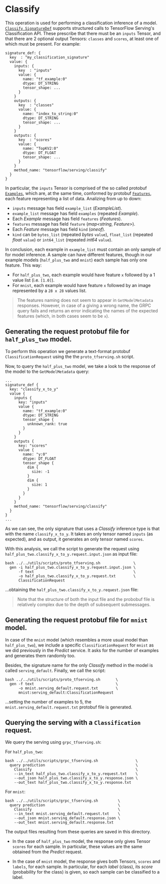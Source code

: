 # Classify

This operation is used for performing a classification inference of a model.
[`Classify SignatureDef`](https://www.tensorflow.org/tfx/serving/signature_defs#classification_signaturedef)
supports structured calls to TensorFlow Serving's Classification API. These
prescribe that there must be an `inputs` Tensor, and that there are 2 optional
output Tensors: `classes` and `scores`, at least one of which must be present.
For example:

```
signature_def: {
  key  : "my_classification_signature"
  value: {
    inputs: {
      key  : "inputs"
      value: {
        name: "tf_example:0"
        dtype: DT_STRING
        tensor_shape: ...
      }
    }
    outputs: {
      key  : "classes"
      value: {
        name: "index_to_string:0"
        dtype: DT_STRING
        tensor_shape: ...
      }
    }
    outputs: {
      key  : "scores"
      value: {
        name: "TopKV2:0"
        dtype: DT_FLOAT
        tensor_shape: ...
      }
    }
    method_name: "tensorflow/serving/classify"
  }
}
```

In particular, the `inputs` Tensor is comprised of the so called protobuf
[`Examples`](http://github.com/tensorflow/tensorflow/tree/master/tensorflow/core/example/example.proto),
which are, at the same time, conformed by protobuf
[`Features`](http://github.com/tensorflow/tensorflow/tree/master/tensorflow/core/example/feature.proto),
each feature representing a list of data. Analizing from up to down:

- `inputs` message has field `example_list` (_ExampleList_).
- `example_list` message has field `examples` (repeated _Example_).
- Each _Example_ message has field `features` (_Features_).
- `features` message has field `feature` (_map\<string, Feature\>_).
- Each _Feature_ message has field `kind` (_oneof_).
- `kind` can be `bytes_list` (repeated _bytes_ `value`), `float_list` (repeated _float_ `value`) or
  `int64_list` (repeated _int64_ `value`).

In conclusion, each example in `example_list` must contain an only sample of for model
inference. A sample can have different features, though in our example models
(`half_plus_two` and `mnist`) each sample has only one feature. This way:

- For `half_plus_two`, each example would have feature `x` followed by a 1 value list
  (i.e. `[1.0]`).
- For `mnist`, each example would have feature `x` followed by an image represented by
  a `28 x 28` values list.

> The features naming does not seem to appear in `GetModelMetadata` responses. However, in case
  of a giving a wrong name, the GRPC query fails and returns an error indicating the names
  of the expected features (which, in both cases seem to be `x`).

## Generating the request protobuf file for `half_plus_two` model.

To perform this operation we generate a text-format protobuf `ClassificationRequest` using the
the `proto_tfserving.sh` script.

Now, to query the `half_plus_two` model, we take a look to the response of the model to
the `GetModelMetadata` query:

```
...
signature_def {
  key: "classify_x_to_y"
  value {
    inputs {
      key: "inputs"
      value {
        name: "tf_example:0"
        dtype: DT_STRING
        tensor_shape {
          unknown_rank: true
        }
      }
    }
    outputs {
      key: "scores"
      value {
        name: "y:0"
        dtype: DT_FLOAT
        tensor_shape {
          dim {
            size: -1
          }
          dim {
            size: 1
          }
        }
      }
    }
    method_name: "tensorflow/serving/classify"
  }
}
...
```

As we can see, the only signature that uses a _Classify_ inference type is that with
the name `classify_x_to_y`. It takes an only tensor named `inputs` (as expected), and
as output, it generates an only tensor named `scores`.

With this analysis, we call the script to generate the request using
`half_plus_two.classify_x_to_y.request.input.json` as input file:

```
bash ../../utils/scripts/proto_tfserving.sh               \
  gen -i half_plus_two.classify_x_to_y.request.input.json \
      -f text                                             \
      -o half_plus_two.classify_x_to_y.request.txt        \
      ClassificationRequest
```

...obtaining the `half_plus_two.classify_x_to_y.request.json` file:

> Note that the structure of both the input file and the probobuf file is relatively
  complex due to the depth of subsequent submessages.

## Generating the request protobuf file for `mnist` model.

In case of the `mnist` model (which resembles a more usual model than `half_plus_two`),
we include a specific `ClassificationRequest` for `mnist` as we did previously in the
_Predict_ service. It asks for the number of examples and generates them randomly too.

Besides, the signature name for the only _Classify_ method in the model is called
`serving_default`. Finally, we call the script:

```
bash ../../utils/scripts/proto_tfserving.sh       \
  gen -f text                                     \
      -o mnist.serving_default.request.txt        \
      mnist:serving_default:ClassificationRequest
```

...setting the number of examples to 5, the `mnist.serving_default.request.txt` protobuf
file is generated.

## Querying the serving with a `Classification` request.

We query the serving using `grpc_tfserving.sh`:

For `half_plus_two`:

```
bash ../../utils/scripts/grpc_tfserving.sh                 \
  query prediction                                         \
    Classify                                               \
    --in_text half_plus_two.classify_x_to_y.request.txt    \
    --out_json half_plus_two.classify_x_to_y.response.json \
    --out_text half_plus_two.classify_x_to_y.response.txt
```

For `mnist`:

```
bash ../../utils/scripts/grpc_tfserving.sh         \
  query prediction                                 \
    Classify                                       \
    --in_text mnist.serving_default.request.txt    \
    --out_json mnist.serving_default.response.json \
    --out_text mnist.serving_default.response.txt
```

The output files resulting from these queries are saved in this directory.

- In the case of `half_plus_two` model, the response only gives Tensor
  `scores` for each sample. In particular, these values are the same
  obtained from the _Predict_ request.

- In the case of `mnist` model, the response gives both Tensors, `scores`
  and `labels`, for each sample. In particular, for each _label_ (class),
  its _score_ (probability for the class) is given, so each sample can
  be classified to a label.